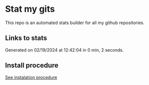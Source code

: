 # Stat my gits

This repo is an automated stats builder for all my github repositories.

## Links to stats


Generated on 02/19/2024 at 12:42:04 in 0 min, 2 seconds.

## Install procedure

[See instalation procedure](./src/install.md)
